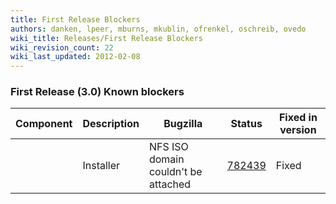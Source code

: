 ```yaml
---
title: First Release Blockers
authors: danken, lpeer, mburns, mkublin, ofrenkel, oschreib, ovedo
wiki_title: Releases/First Release Blockers
wiki_revision_count: 22
wiki_last_updated: 2012-02-08
---
```


### First Release (3.0) Known blockers

| Component   | Description                         | Bugzilla                                                     | Status | Fixed in version        |
|-------------|-------------------------------------|--------------------------------------------------------------|--------|-------------------------|
| | Installer | NFS ISO domain couldn't be attached | [782439](https://bugzilla.redhat.com/show_bug.cgi?id=782439) | Fixed  | Merged into engine_3.0 |
